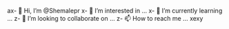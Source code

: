 ax- 👋 Hi, I’m @Shemalepr
x- 👀 I’m interested in ...
x- 🌱 I’m currently learning ...
z- 💞️ I’m looking to collaborate on ...
z- 📫 How to reach me ...
xexy
<!---
Shemalepr/Shemalepr is a ✨ special ✨ repository because its `README.md` (this file) appears on your GitHub profile.
You can click the Preview link to take a look at your changes.
--->
